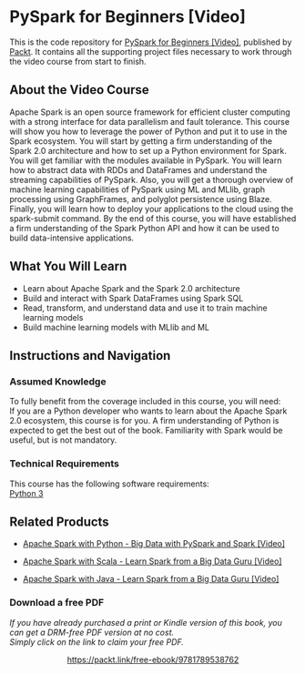# PySpark for Beginners [Video]
This is the code repository for [PySpark for Beginners [Video]](https://www.packtpub.com/big-data-and-business-intelligence/pyspark-beginners-video?utm_source=github&utm_medium=repository&utm_campaign=9781789538762), published by [Packt](https://www.packtpub.com/?utm_source=github). It contains all the supporting project files necessary to work through the video course from start to finish.
## About the Video Course
Apache Spark is an open source framework for efficient cluster computing with a strong interface for data parallelism and fault tolerance. This course will show you how to leverage the power of Python and put it to use in the Spark ecosystem. You will start by getting a firm understanding of the Spark 2.0 architecture and how to set up a Python environment for Spark. You will get familiar with the modules available in PySpark. You will learn how to abstract data with RDDs and DataFrames and understand the streaming capabilities of PySpark. Also, you will get a thorough overview of machine learning capabilities of PySpark using ML and MLlib, graph processing using GraphFrames, and polyglot persistence using Blaze. Finally, you will learn how to deploy your applications to the cloud using the spark-submit command. By the end of this course, you will have established a firm understanding of the Spark Python API and how it can be used to build data-intensive applications.

<H2>What You Will Learn</H2>
<DIV class=book-info-will-learn-text>
<UL>
<LI>Learn about Apache Spark and the Spark 2.0 architecture 
<LI>Build and interact with Spark DataFrames using Spark SQL 
<LI>Read, transform, and understand data and use it to train machine learning models 
<LI>Build machine learning models with MLlib and ML </LI></UL></DIV>

## Instructions and Navigation
### Assumed Knowledge
To fully benefit from the coverage included in this course, you will need:<br/>
If you are a Python developer who wants to learn about the Apache Spark 2.0 ecosystem, this course is for you. A firm understanding of Python is expected to get the best out of the book. Familiarity with Spark would be useful, but is not mandatory.
### Technical Requirements
This course has the following software requirements:<br/>
[Python 3](https://www.python.org/downloads/)

## Related Products
* [Apache Spark with Python - Big Data with PySpark and Spark [Video]](https://www.packtpub.com/big-data-and-business-intelligence/apache-spark-python-big-data-pyspark-and-spark-video?utm_source=github&utm_medium=repository&utm_campaign=9781789133394)

* [Apache Spark with Scala - Learn Spark from a Big Data Guru [Video]](https://www.packtpub.com/big-data-and-business-intelligence/apache-spark-scala-learn-spark-big-data-guru-video?utm_source=github&utm_medium=repository&utm_campaign=9781789134537)

* [Apache Spark with Java - Learn Spark from a Big Data Guru [Video]](https://www.packtpub.com/application-development/apache-spark-java-learn-spark-big-data-guru-video?utm_source=github&utm_medium=repository&utm_campaign=9781788994330)

### Download a free PDF

 <i>If you have already purchased a print or Kindle version of this book, you can get a DRM-free PDF version at no cost.<br>Simply click on the link to claim your free PDF.</i>
<p align="center"> <a href="https://packt.link/free-ebook/9781789538762">https://packt.link/free-ebook/9781789538762 </a> </p>